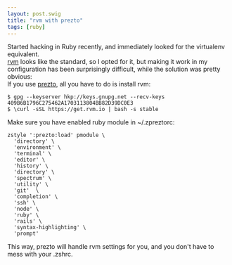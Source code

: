```yaml
---
layout: post.swig
title: "rvm with prezto"
tags: [ruby]
---
```

Started hacking in Ruby recently, and immediately looked for the virtualenv equivalent.  
[rvm](https://rvm.io/) looks like the standard, so I opted for it, but making it work in my configuration has been surprisingly difficult, while the solution was pretty obvious:  
If you use [prezto](https://github.com/sorin-ionescu/prezto), all you have to do is install rvm:

~~~
$ gpg --keyserver hkp://keys.gnupg.net --recv-keys 409B6B1796C275462A1703113804BB82D39DC0E3
$ \curl -sSL https://get.rvm.io | bash -s stable
~~~

Make sure  you have enabled ruby module in ~/.zpreztorc:

~~~
zstyle ':prezto:load' pmodule \
  'directory' \
  'environment' \
  'terminal' \
  'editor' \
  'history' \
  'directory' \
  'spectrum' \
  'utility' \
  'git'  \
  'completion' \
  'ssh' \
  'node' \
  'ruby' \
  'rails' \
  'syntax-highlighting' \
  'prompt'
~~~

This way, prezto will handle rvm settings for you, and you don't have to mess with your .zshrc.
